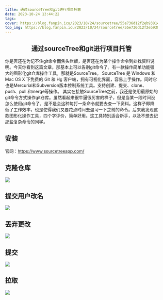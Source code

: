 ```yaml
---
title: 通过sourceTree和git进行项目托管
date: 2023-10-24 13:44:22
tags:
cover: https://blog.fanpin.icu/2023/10/24/sourcetree/55e736d12f2eb938142ce56bc616b232e4dd6f65.webp
top_img: https://blog.fanpin.icu/2023/10/24/sourcetree/55e736d12f2eb938142ce56bc616b232e4dd6f65.webp
---
```

<center><h2>通过sourceTree和git进行项目托管</h2></center>

你是否还在为记不住git命令而焦头烂额，是否还在为某个操作命令到处找资料说明。今天你看到这篇文章，那基本上可以告别git命令了，有一款操作简单功能强大的图形化git仓库操作工具，那就是SourceTree。
SourceTree 是 Windows 和Mac OS X 下免费的 Git 和 Hg 客户端，拥有可视化界面，容易上手操作。同时它也是Mercurial和Subversion版本控制系统工具。支持创建、提交、clone、push、pull 和merge等操作。
其实在接触SourceTree之前，我还是使用最原始的git命令方式操作git仓库。虽然看起来很牛逼很厉害的样子，但是当某一段时间没怎么使用git命令了，是不是会这种每打一条命令就要去查一下资料。这样子即降低了工作效率，也是使得我们又要花点时间去温习一下之前的命令。后来我发现这款图形化操作工具，四个字评价，简单好用。这工具特别适合新手，以及不想去记那些复杂命令的同学。

## 安装
官网：https://www.sourcetreeapp.com/

## 克隆仓库

![](/sourcetree/Snipaste_2023-10-24_13-38-08.png)

## 提交用户改名

![](/sourcetree/Snipaste_2023-10-24_13-39-48.png)

## 丢弃更改

![](/sourcetree/Snipaste_2023-10-24_13-40-16.png)

## 提交

![](/sourcetree/Snipaste_2023-10-24_14-04-23.png)

## 拉取

![](/sourcetree/Snipaste_2023-10-24_13-41-04.png)